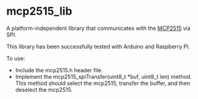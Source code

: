# mcp2515_lib

A platform-independent library that communicates with the [MCP2515](http://ww1.microchip.com/downloads/en/DeviceDoc/21801d.pdf) via SPI.

This library has been successfully tested with Arduino and Raspberry Pi.

To use:
* Include the mcp2515.h header file.
* Implement the mcp2515_spiTransfer(uint8_t *buf, uint8_t len) method. This method should select the mcp2515, transfer the buffer, and then deselect the mcp2515.
